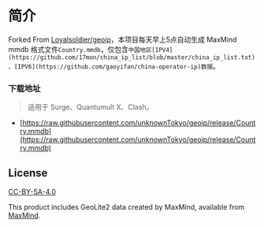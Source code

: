 # 简介

Forked From [Loyalsoldier/geoip](https://github.com/Loyalsoldier/geoip)，本项目每天早上5点自动生成 MaxMind mmdb 格式文件`Country.mmdb`，仅包含`中国地区[IPV4](https://github.com/17mon/china_ip_list/blob/master/china_ip_list.txt)、[IPV6](https://github.com/gaoyifan/china-operator-ip)数据`。

### 下载地址

> 适用于 Surge、Quantumult X、Clash。

- [https://raw.githubusercontent.com/unknownTokyo/geoip/release/Country.mmdb](https://raw.githubusercontent.com/unknownTokyo/geoip/release/Country.mmdb)

## License

[CC-BY-SA-4.0](https://creativecommons.org/licenses/by-sa/4.0/)

This product includes GeoLite2 data created by MaxMind, available from [MaxMind](http://www.maxmind.com).